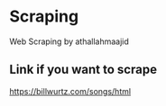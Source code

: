 # Scraping
Web Scraping by athallahmaajid

## Link if you want to scrape
https://billwurtz.com/songs/html
